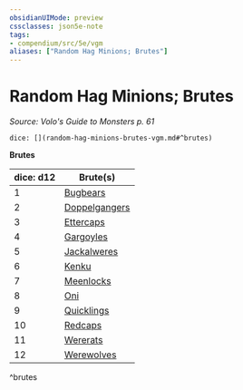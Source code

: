 ```yaml
---
obsidianUIMode: preview
cssclasses: json5e-note
tags:
- compendium/src/5e/vgm
aliases: ["Random Hag Minions; Brutes"]
---
```

# Random Hag Minions; Brutes
*Source: Volo's Guide to Monsters p. 61* 

`dice: [](random-hag-minions-brutes-vgm.md#^brutes)`

**Brutes**

| dice: d12 | Brute(s) |
|-----------|----------|
| 1 | [Bugbears](/compendium/bestiary/humanoid/bugbear.md) |
| 2 | [Doppelgangers](/compendium/bestiary/monstrosity/doppelganger.md) |
| 3 | [Ettercaps](/compendium/bestiary/monstrosity/ettercap.md) |
| 4 | [Gargoyles](/compendium/bestiary/elemental/gargoyle.md) |
| 5 | [Jackalweres](/compendium/bestiary/humanoid/jackalwere.md) |
| 6 | [Kenku](/compendium/bestiary/humanoid/kenku.md) |
| 7 | [Meenlocks](/compendium/bestiary/fey/meenlock-mpmm.md) |
| 8 | [Oni](/compendium/bestiary/giant/oni.md) |
| 9 | [Quicklings](/compendium/bestiary/fey/quickling-mpmm.md) |
| 10 | [Redcaps](/compendium/bestiary/fey/redcap-mpmm.md) |
| 11 | [Wererats](/compendium/bestiary/humanoid/wererat.md) |
| 12 | [Werewolves](/compendium/bestiary/humanoid/werewolf.md) |
^brutes